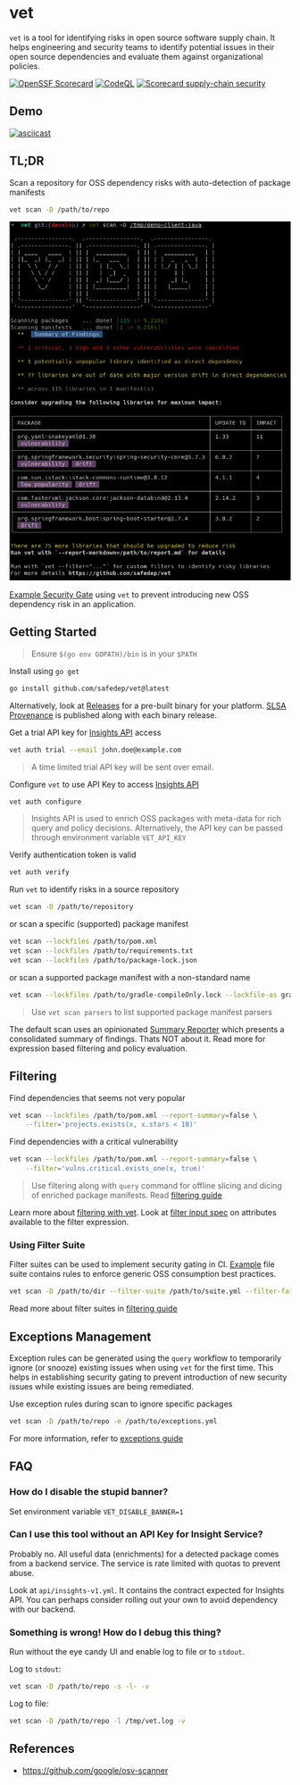 # vet 

`vet` is a tool for identifying risks in open source software supply chain. It
helps engineering and security teams to identify potential issues in their open
source dependencies and evaluate them against organizational policies.

[![OpenSSF Scorecard](https://api.securityscorecards.dev/projects/github.com/safedep/vet/badge)](https://api.securityscorecards.dev/projects/github.com/safedep/vet)
[![CodeQL](https://github.com/safedep/vet/actions/workflows/codeql.yml/badge.svg?branch=main)](https://github.com/safedep/vet/actions/workflows/codeql.yml)
[![Scorecard supply-chain security](https://github.com/safedep/vet/actions/workflows/scorecard.yml/badge.svg)](https://github.com/safedep/vet/actions/workflows/scorecard.yml)

## Demo

[![asciicast](https://asciinema.org/a/I60aD2VtVsETQtIFsYTCewJZ3.svg)](https://asciinema.org/a/I60aD2VtVsETQtIFsYTCewJZ3)

## TL;DR

Scan a repository for OSS dependency risks with auto-detection of package
manifests

```bash
vet scan -D /path/to/repo
```

![vet Summary Demo](docs/images/vet-summary-demo.png)

[Example Security Gate](https://github.com/safedep/demo-client-java/pull/2)
using `vet` to prevent introducing new OSS dependency risk in an application.

## Getting Started

> Ensure `$(go env GOPATH)/bin` is in your `$PATH`

Install using `go get`

```bash
go install github.com/safedep/vet@latest
```

Alternatively, look at [Releases](https://github.com/safedep/vet/releases) for
a pre-built binary for your platform. [SLSA Provenance](https://slsa.dev/provenance/v0.1) is published
along with each binary release.

Get a trial API key for [Insights API](https://safedep.io/docs/concepts/raya-data-platform-overview) access

```bash
vet auth trial --email john.doe@example.com
```

> A time limited trial API key will be sent over email.

Configure `vet` to use API Key to access [Insights API](https://safedep.io/docs/concepts/raya-data-platform-overview)

```bash
vet auth configure
```

> Insights API is used to enrich OSS packages with meta-data for rich query and policy
> decisions. Alternatively, the API key can be passed through environment
> variable `VET_API_KEY`

Verify authentication token is valid

```bash
vet auth verify
```

Run `vet` to identify risks in a source repository

```bash
vet scan -D /path/to/repository
```

or scan a specific (supported) package manifest

```bash
vet scan --lockfiles /path/to/pom.xml
vet scan --lockfiles /path/to/requirements.txt
vet scan --lockfiles /path/to/package-lock.json
```

or scan a supported package manifest with a non-standard name

```bash
vet scan --lockfiles /path/to/gradle-compileOnly.lock --lockfile-as gradle.lockfile
```

> Use `vet scan parsers` to list supported package manifest parsers

The default scan uses an opinionated [Summary Reporter](#) which presents
a consolidated summary of findings. Thats NOT about it. Read more for
expression based filtering and policy evaluation.

## Filtering

Find dependencies that seems not very popular

```bash
vet scan --lockfiles /path/to/pom.xml --report-summary=false \
    --filter='projects.exists(x, x.stars < 10)'
```

Find dependencies with a critical vulnerability

```bash
vet scan --lockfiles /path/to/pom.xml --report-summary=false \
    --filter='vulns.critical.exists_one(x, true)'
```

> Use filtering along with `query` command for offline slicing and dicing of
> enriched package manifests. Read [filtering guide](docs/filtering.md)


Learn more about [filtering with vet](docs/filtering.md). 
Look at [filter input spec](api/filter_input_spec.proto) on attributes
available to the filter expression.

### Using Filter Suite

Filter suites can be used to implement security gating in CI. [Example](samples/filter-suites/fs-generic.yml)
file suite contains rules to enforce generic OSS consumption best practices.

```bash
vet scan -D /path/to/dir --filter-suite /path/to/suite.yml --filter-fail
```

Read more about filter suites in [filtering guide](docs/filtering.md)

## Exceptions Management

Exception rules can be generated using the `query` workflow to temporarily
ignore (or snooze) existing issues when using `vet` for the first time. This
helps in establishing security gating to prevent introduction of new security
issues while existing issues are being remediated.

Use exception rules during scan to ignore specific packages

```bash
vet scan -D /path/to/repo -e /path/to/exceptions.yml
```

For more information, refer to [exceptions guide](docs/exceptions.md)

## FAQ

### How do I disable the stupid banner?

Set environment variable `VET_DISABLE_BANNER=1`

### Can I use this tool without an API Key for Insight Service?

Probably no. All useful data (enrichments) for a detected package comes from
a backend service. The service is rate limited with quotas to prevent abuse.

Look at `api/insights-v1.yml`. It contains the contract expected for Insights
API. You can perhaps consider rolling out your own to avoid dependency with our
backend.

### Something is wrong! How do I debug this thing?

Run without the eye candy UI and enable log to file or to `stdout`.

Log to `stdout`:

```bash
vet scan -D /path/to/repo -s -l- -v
```

Log to file:

```bash
vet scan -D /path/to/repo -l /tmp/vet.log -v
```

## References

* https://github.com/google/osv-scanner

